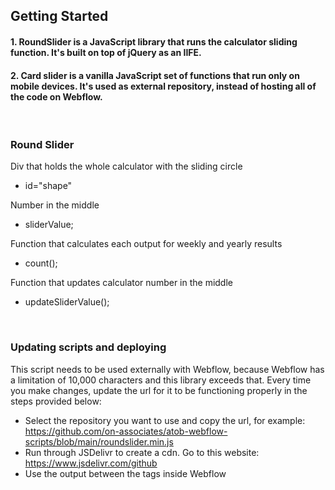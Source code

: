 ## Getting Started


#### 1. RoundSlider is a JavaScript library that runs the calculator sliding function. It's built on top of jQuery as an IIFE. 
#### 2. Card slider is a vanilla JavaScript set of functions that run only on mobile devices. It's used as external repository, instead of hosting all of the code on Webflow.

<br />

### Round Slider
Div that holds the whole calculator with the sliding circle 
- id="shape"

Number in the middle 
- sliderValue; 

Function that calculates each output for weekly and yearly results   
- count();

Function that updates calculator number in the middle 
- updateSliderValue(); 

<br />

### Updating scripts and deploying  

This script needs to be used externally with Webflow, because Webflow has a limitation of 10,000 characters and this library exceeds that. Every time you make changes, update the url for it to be functioning properly in the steps provided below:

- Select the repository you want to use and copy the url, for example: https://github.com/on-associates/atob-webflow-scripts/blob/main/roundslider.min.js 
- Run through JSDelivr to create a cdn. Go to this website: https://www.jsdelivr.com/github 
- Use the output between the tags <script src=""></script> inside Webflow 
